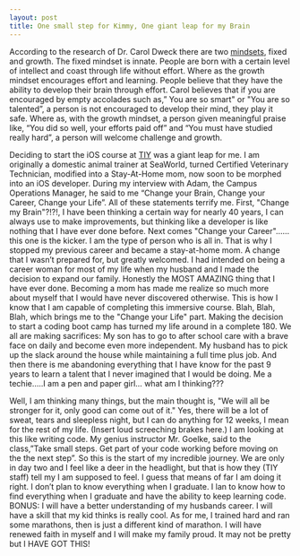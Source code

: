 ```yaml
---
layout: post
title: One small step for Kimmy, One giant leap for my Brain
---
```


According to the research of Dr. Carol Dweck there are two [mindsets](http://mindsetonline.com/), fixed and growth.  The fixed mindset is innate. People are born with a certain level of intellect and coast through life without effort.  Where as the growth mindset encourages effort and learning. People believe that they have the ability to develop their brain through effort.   Carol believes that if you are encouraged by empty accolades such as,” You are so smart" or "You are so talented”, a person is not encouraged to develop their mind, they play it safe.   Where as, with the growth mindset, a person given meaningful praise like, “You did so well, your efforts paid off” and “You must have studied really hard”, a person will welcome challenge and growth.

Deciding to start the iOS course at [TIY](https://www.theironyard.com/locations/orlando.html) was a giant leap for me.  I am originally a domestic animal trainer at SeaWorld, turned Certified Veterinary Technician, modified into a Stay-At-Home mom, now soon to be morphed into an iOS developer.  During my interview with Adam, the Campus Operations Manager, he said to me “Change your Brain, Change your Career, Change your Life”.  All of these statements terrify me.  First, "Change my Brain"?!?!,  I have been thinking a certain way for nearly 40 years,  I can always use to make improvements, but thinking like a developer is like nothing that I have ever done before.  Next comes "Change your Career"…… this one is the kicker.  I am the type of person who is all in.  That is why I stopped my previous career and became a stay-at-home mom.   A change that I wasn’t prepared for, but greatly welcomed.  I had intended on being a career woman for most of my life when my husband and I made the decision to expand our family.  Honestly the MOST AMAZING thing that I have ever done.  Becoming a mom has made me realize so much more about myself that I would have never discovered otherwise. This is how I know that I am capable of completing this immersive course. Blah, Blah, Blah, which brings me to the "Change your Life" part.  Making the decision to start a coding boot camp has turned my life around in a complete 180.  We all are making sacrifices: My son has to go to after school care with a brave face on daily and become even more independent.  My husband has to pick up the slack around the house while maintaining a full time plus job.  And then there is me abandoning everything that I  have know for the past 9 years to learn a talent that I never imagined that I would be doing.  Me a techie…..I am a pen and paper girl… what am I thinking???  

Well, I am thinking many things, but the main thought is, "We will all be stronger for it, only good can come out of it."  Yes, there will be a lot of sweat, tears and sleepless night, but I can do anything for 12 weeks,  I mean for the rest of my life.  (Insert loud screeching brakes here.)  I am looking at this like writing code. My genius instructor Mr. Goelke, said to the class,”Take small steps. Get part of your code working before moving on the the next step”.  So this is the start of my incredible journey.  We are only in day two and I feel like a deer in the headlight, but that is how they (TIY staff) tell my I am supposed to feel.  I guess that means of far I am doing it right.  I don’t plan to know everything when I graduate.  I lan to know how to find everything when I graduate and have the ability to keep learning code.  BONUS:  I will have a better understanding of my husbands career. I will have a skill that my kid thinks is really cool.  As for me, I trained hard and ran some marathons, then is just a different kind of marathon.  I will have renewed faith in myself and I will make my family proud.  It may not be pretty but I HAVE GOT THIS!
